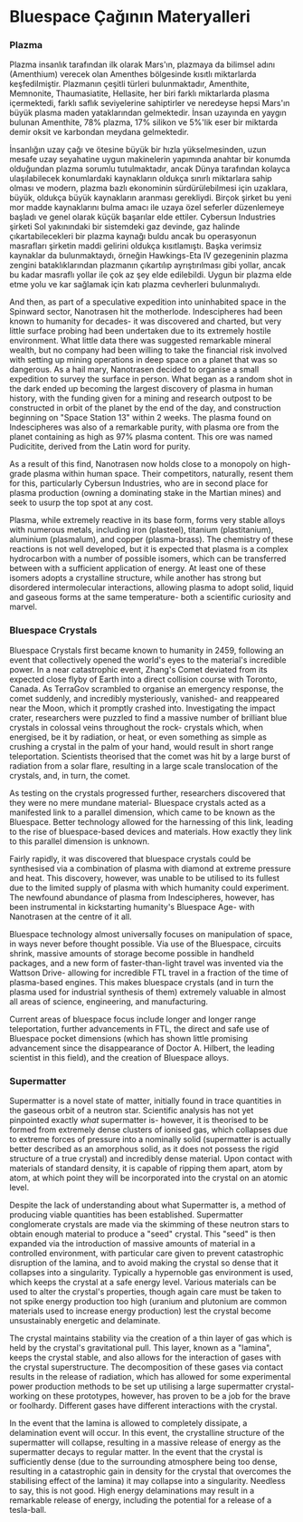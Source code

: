 # Bluespace Çağının Materyalleri

### Plazma
Plazma insanlık tarafından ilk olarak Mars'ın, plazmaya da bilimsel adını (Amenthium) verecek olan Amenthes bölgesinde kısıtlı miktarlarda keşfedilmiştir. Plazmanın çeşitli türleri bulunmaktadır, Amenthite, Memnonite, Thaumasiatite, Hellasite, her biri farklı miktarlarda plasma içermektedi, farklı saflık seviyelerine sahiptirler ve neredeyse hepsi Mars'ın büyük plasma maden yataklarından gelmektedir. İnsan uzayında en yaygın bulunan Amenthite, 78% plazma, 17% silikon ve 5%'lik eser bir miktarda demir oksit ve karbondan meydana gelmektedir.

İnsanlığın uzay çağı ve ötesine büyük bir hızla yükselmesinden, uzun mesafe uzay seyahatine uygun makinelerin yapımında anahtar bir konumda olduğundan plazma sorumlu tutulmaktadır, ancak Dünya tarafından kolayca ulaşılabilecek konumlardaki kaynakların oldukça sınırlı miktarlara sahip olması  ve modern, plazma bazlı ekonominin sürdürülebilmesi için uzaklara, büyük, oldukça büyük kaynakların aranması gerekliydi. Birçok şirket bu yeni mor madde kaynaklarını bulma amacı ile uzaya özel seferler düzenlemeye başladı ve genel olarak küçük başarılar elde ettiler. Cybersun Industries şirketi Sol yakınındaki bir sistemdeki gaz devinde, gaz halinde çıkartabilecekleri bir plazma kaynağı buldu ancak bu operasyonun masrafları şirketin maddi gelirini oldukça kısıtlamıştı. Başka verimsiz kaynaklar da bulunmaktaydı, örneğin Hawkings-Eta IV gezegeninin plazma zengini bataklıklarından plazmanın çıkartılıp ayrıştırılması gibi yollar, ancak bu kadar masraflı yollar ile çok az şey elde edilebildi. Uygun bir plazma elde etme yolu ve kar sağlamak için katı plazma cevherleri bulunmalıydı.

And then, as part of a speculative expedition into uninhabited space in the Spinward sector, Nanotrasen hit the motherlode. Indescipheres had been known to humanity for decades- it was discovered and charted, but very little surface probing had been undertaken due to its extremely hostile environment. What little data there was suggested remarkable mineral wealth, but no company had been willing to take the financial risk involved with setting up mining operations in deep space on a planet that was so dangerous. As a hail mary, Nanotrasen decided to organise a small expedition to survey the surface in person. What began as a random shot in the dark ended up becoming the largest discovery of plasma in human history, with the funding given for a mining and research outpost to be constructed in orbit of the planet by the end of the day, and construction beginning on "Space Station 13" within 2 weeks. The plasma found on Indescipheres was also of a remarkable purity, with plasma ore from the planet containing as high as 97% plasma content. This ore was named Pudicitite, derived from the Latin word for purity.

As a result of this find, Nanotrasen now holds close to a monopoly on high-grade plasma within human space. Their competitors, naturally, resent them for this, particularly Cybersun Industries, who are in second place for plasma production (owning a dominating stake in the Martian mines) and seek to usurp the top spot at any cost.

Plasma, while extremely reactive in its base form, forms very stable alloys with numerous metals, including iron (plasteel), titanium (plastitanium), aluminium (plasmalum), and copper (plasma-brass). The chemistry of these reactions is not well developed, but it is expected that plasma is a complex hydrocarbon with a number of possible isomers, which can be transferred between with a sufficient application of energy. At least one of these isomers adopts a crystalline structure, while another has strong but disordered intermolecular interactions, allowing plasma to adopt solid, liquid and gaseous forms at the same temperature- both a scientific curiosity and marvel.

### Bluespace Crystals
Bluespace Crystals first became known to humanity in 2459, following an event that collectively opened the world's eyes to the material's incredible power. In a near catastrophic event, Zhang's Comet deviated from its expected close flyby of Earth into a direct collision course with Toronto, Canada. As TerraGov scrambled to organise an emergency response, the comet suddenly, and incredibly mysteriously, vanished- and reappeared near the Moon, which it promptly crashed into. Investigating the impact crater, researchers were puzzled to find a massive number of brilliant blue crystals in colossal veins throughout the rock- crystals which, when energised, be it by radiation, or heat, or even something as simple as crushing a crystal in the palm of your hand, would result in short range teleportation. Scientists theorised that the comet was hit by a large burst of radiation from a solar flare, resulting in a large scale translocation of the crystals, and, in turn, the comet.

As testing on the crystals progressed further, researchers discovered that they were no mere mundane material- Bluespace crystals acted as a manifested link to a parallel dimension, which came to be known as the Bluespace. Better technology allowed for the harnessing of this link, leading to the rise of bluespace-based devices and materials. How exactly they link to this parallel dimension is unknown.

Fairly rapidly, it was discovered that bluespace crystals could be synthesised via a combination of plasma with diamond at extreme pressure and heat. This discovery, however, was unable to be utilised to its fullest due to the limited supply of plasma with which humanity could experiment. The newfound abundance of plasma from Indescipheres, however, has been instrumental in kickstarting humanity's Bluespace Age- with Nanotrasen at the centre of it all.

Bluespace technology almost universally focuses on manipulation of space, in ways never before thought possible. Via use of the Bluespace, circuits shrink, massive amounts of storage become possible in handheld packages, and a new form of faster-than-light travel was invented via the Wattson Drive- allowing for incredible FTL travel in a fraction of the time of plasma-based engines. This makes bluespace crystals (and in turn the plasma used for industrial synthesis of them) extremely valuable in almost all areas of science, engineering, and manufacturing.

Current areas of bluespace focus include longer and longer range teleportation, further advancements in FTL, the direct and safe use of Bluespace pocket dimensions (which has shown little promising advancement since the disappearance of Doctor A. Hilbert, the leading scientist in this field), and the creation of Bluespace alloys.

### Supermatter
Supermatter is a novel state of matter, initially found in trace quantities in the gaseous orbit of a neutron star. Scientific analysis has not yet pinpointed exactly *what* supermatter is- however, it is theorised to be formed from extremely dense clusters of ionised gas, which collapses due to extreme forces of pressure into a nominally solid (supermatter is actually better described as an amorphous solid, as it does not possess the rigid structure of a true crystal) and incredibly dense material. Upon contact with materials of standard density, it is capable of ripping them apart, atom by atom, at which point they will be incorporated into the crystal on an atomic level.

Despite the lack of understanding about what Supermatter is, a method of producing viable quantities has been established. Supermatter conglomerate crystals are made via the skimming of these neutron stars to obtain enough material to produce a "seed" crystal. This "seed" is then expanded via the introduction of massive amounts of material in a controlled environment, with particular care given to prevent catastrophic disruption of the lamina, and to avoid making the crystal so dense that it collapses into a singularity. Typically a hypernoble gas environment is used, which keeps the crystal at a safe energy level. Various materials can be used to alter the crystal's properties, though again care must be taken to not spike energy production too high (uranium and plutonium are common materials used to increase energy production) lest the crystal become unsustainably energetic and delaminate.

The crystal maintains stability via the creation of a thin layer of gas which is held by the crystal's gravitational pull. This layer, known as a "lamina", keeps the crystal stable, and also allows for the interaction of gases with the crystal superstructure. The decomposition of these gases via contact results in the release of radiation, which has allowed for some experimental power production methods to be set up utilising a large supermatter crystal- working on these prototypes, however, has proven to be a job for the brave or foolhardy. Different gases have different interactions with the crystal.

In the event that the lamina is allowed to completely dissipate, a delamination event will occur. In this event, the crystalline structure of the supermatter will collapse, resulting in a massive release of energy as the supermatter decays to regular matter. In the event that the crystal is sufficiently dense (due to the surrounding atmosphere being too dense, resulting in a catastrophic gain in density for the crystal that overcomes the stabilising effect of the lamina) it may collapse into a singularity. Needless to say, this is not good. High energy delaminations may result in a remarkable release of energy, including the potential for a release of a tesla-ball.
